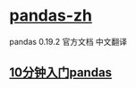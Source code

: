 # [pandas-zh](http://datamininginaction.github.io/pandas-zh/)

pandas 0.19.2 官方文档 中文翻译


## [10分钟入门pandas](https://github.com/DataMininginAction/pandas-zh/blob/master/10%E5%88%86%E9%92%9F%E5%85%A5%E9%97%A8pandas.ipynb)
